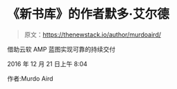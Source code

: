 # 《新书库》的作者默多·艾尔德

> 原文：<https://thenewstack.io/author/murdoaird/>

借助云软 AMP 蓝图实现可靠的持续交付

2016 年 12 月 21 日上午 8:04

作者:Murdo Aird